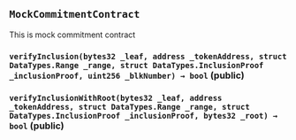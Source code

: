 ## `MockCommitmentContract`

This is mock commitment contract




### `verifyInclusion(bytes32 _leaf, address _tokenAddress, struct DataTypes.Range _range, struct DataTypes.InclusionProof _inclusionProof, uint256 _blkNumber) → bool` (public)





### `verifyInclusionWithRoot(bytes32 _leaf, address _tokenAddress, struct DataTypes.Range _range, struct DataTypes.InclusionProof _inclusionProof, bytes32 _root) → bool` (public)






